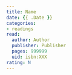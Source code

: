 ```yaml
---
title: Name
date: {{ .Date }}
categories:
- readings
read:
  author: Author
  publisher: Publisher
  pages: 999999
  uid: isbn:XXX
rating: N
---
```


<!--more-->
